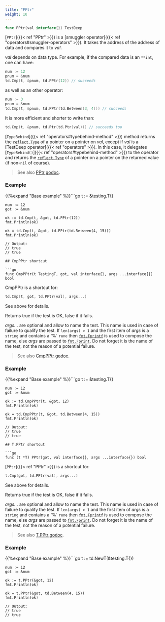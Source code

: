```yaml
---
title: "PPtr"
weight: 10
---
```


```go
func PPtr(val interface{}) TestDeep
```

[`PPtr`]({{< ref "PPtr" >}}) is a [smuggler operator]({{< ref "operators#smuggler-operators" >}}). It takes the address of the address of
data and compares it to *val*.

*val* depends on data type. For example, if the compared data is an
`**int`, one can have:

```go
num := 12
pnum = &num
td.Cmp(t, &pnum, td.PPtr(12)) // succeeds
```

as well as an other operator:

```go
num := 3
pnum = &num
td.Cmp(t, &pnum, td.PPtr(td.Between(3, 4))) // succeeds
```

It is more efficient and shorter to write than:

```go
td.Cmp(t, &pnum, td.Ptr(td.Ptr(val))) // succeeds too
```

[`TypeBehind`]({{< ref "operators#typebehind-method" >}}) method returns the [`reflect.Type`](https://pkg.go.dev/reflect/#Type) of a pointer on a
pointer on *val*, except if *val* is a [TestDeep operator]({{< ref "operators" >}}). In this
case, it delegates [`TypeBehind()`]({{< ref "operators#typebehind-method" >}}) to the operator and returns the
[`reflect.Type`](https://pkg.go.dev/reflect/#Type) of a pointer on a pointer on the returned value (if
non-`nil` of course).


> See also [<i class='fas fa-book'></i> PPtr godoc](https://pkg.go.dev/github.com/maxatome/go-testdeep/td#PPtr).

### Example

{{%expand "Base example" %}}```go
	t := &testing.T{}

	num := 12
	got := &num

	ok := td.Cmp(t, &got, td.PPtr(12))
	fmt.Println(ok)

	ok = td.Cmp(t, &got, td.PPtr(td.Between(4, 15)))
	fmt.Println(ok)

	// Output:
	// true
	// true

```{{% /expand%}}
## CmpPPtr shortcut

```go
func CmpPPtr(t TestingT, got, val interface{}, args ...interface{}) bool
```

CmpPPtr is a shortcut for:

```go
td.Cmp(t, got, td.PPtr(val), args...)
```

See above for details.

Returns true if the test is OK, false if it fails.

*args...* are optional and allow to name the test. This name is
used in case of failure to qualify the test. If `len(args) > 1` and
the first item of *args* is a `string` and contains a '%' `rune` then
[`fmt.Fprintf`](https://pkg.go.dev/fmt/#Fprintf) is used to compose the name, else *args* are passed to
[`fmt.Fprint`](https://pkg.go.dev/fmt/#Fprint). Do not forget it is the name of the test, not the
reason of a potential failure.


> See also [<i class='fas fa-book'></i> CmpPPtr godoc](https://pkg.go.dev/github.com/maxatome/go-testdeep/td#CmpPPtr).

### Example

{{%expand "Base example" %}}```go
	t := &testing.T{}

	num := 12
	got := &num

	ok := td.CmpPPtr(t, &got, 12)
	fmt.Println(ok)

	ok = td.CmpPPtr(t, &got, td.Between(4, 15))
	fmt.Println(ok)

	// Output:
	// true
	// true

```{{% /expand%}}
## T.PPtr shortcut

```go
func (t *T) PPtr(got, val interface{}, args ...interface{}) bool
```

[`PPtr`]({{< ref "PPtr" >}}) is a shortcut for:

```go
t.Cmp(got, td.PPtr(val), args...)
```

See above for details.

Returns true if the test is OK, false if it fails.

*args...* are optional and allow to name the test. This name is
used in case of failure to qualify the test. If `len(args) > 1` and
the first item of *args* is a `string` and contains a '%' `rune` then
[`fmt.Fprintf`](https://pkg.go.dev/fmt/#Fprintf) is used to compose the name, else *args* are passed to
[`fmt.Fprint`](https://pkg.go.dev/fmt/#Fprint). Do not forget it is the name of the test, not the
reason of a potential failure.


> See also [<i class='fas fa-book'></i> T.PPtr godoc](https://pkg.go.dev/github.com/maxatome/go-testdeep/td#T.PPtr).

### Example

{{%expand "Base example" %}}```go
	t := td.NewT(&testing.T{})

	num := 12
	got := &num

	ok := t.PPtr(&got, 12)
	fmt.Println(ok)

	ok = t.PPtr(&got, td.Between(4, 15))
	fmt.Println(ok)

	// Output:
	// true
	// true

```{{% /expand%}}
